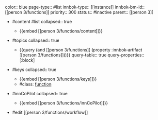 color:: blue
page-type:: #list
innbok-type:: [[instance]]
innbok-bm-id:: [[person 3/functions]]
priority:: 300
status:: #inactive
parent:: [[person 3]]

- #content #list
  collapsed:: true
	- {{embed [[person 3/functions/content]]}}
- #topics
   collapsed:: true
    - {{query (and [[person 3/functions]] (property :innbok-artifact [[person 3/functions]]))}}
      query-table:: true
      query-properties:: [:block]
- #keys
  collapsed:: true
	- {{embed [[person 3/functions/keys]]}}
	- #class: [function](https://go.innbok.com/#/page/innBoK%2Fclass%2Ffunction)
- #innCoPilot
   collapsed:: true
	 - {{embed [[person 3/functions/innCoPilot]]}}

- #edit [[person 3/functions/workflow]]

